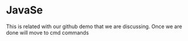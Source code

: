# JavaSe
This is related with our github demo that we are discussing. Once we are done will move to cmd commands
